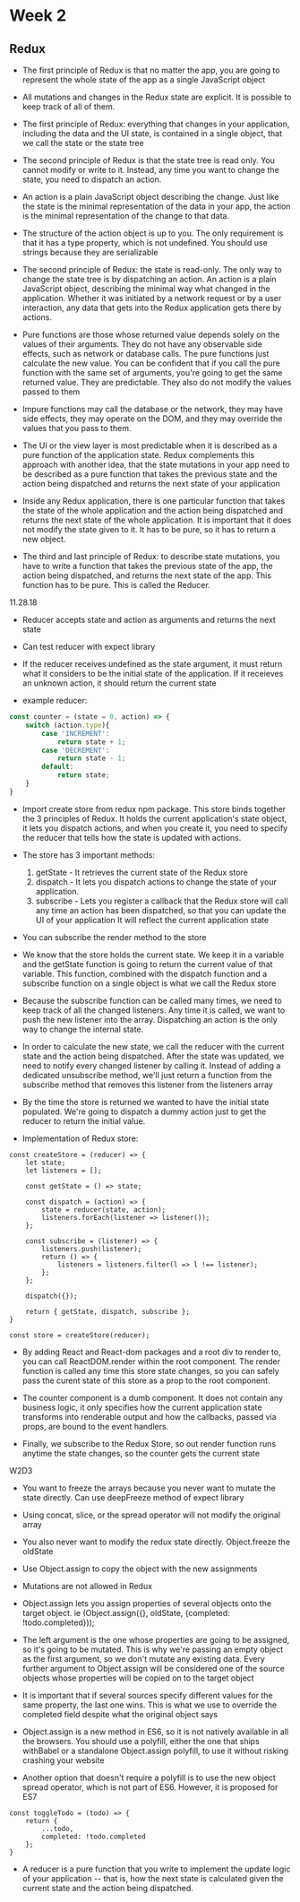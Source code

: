 # Week 2

## Redux

* The first principle of Redux is that no matter the app, you are going to represent the whole state of the app as a single JavaScript object

* All mutations and changes in the Redux state are explicit. It is possible to keep track of all of them. 

* The first principle of Redux: everything that changes in your application, including the data and the UI state, is contained in a single object, that we call the state or the state tree

* The second principle of Redux is that the state tree is read only. You cannot modify or write to it. Instead, any time you want to change the state, you need to dispatch an action.

* An action is a plain JavaScript object describing the change. Just like the state is the minimal representation of the data in your app, the action is the minimal representation of the change to that data.

* The structure of the action object is up to you. The only requirement is that it has a type property, which is not undefined. You should use strings because they are serializable

* The second principle of Redux: the state is read-only. The only way to change the state tree is by dispatching an action. An action is a plain JavaScript object, describing the minimal way what changed in the application. Whether it was initiated by a network request or by a user interaction, any data that gets into the Redux application gets there by actions.

* Pure functions are those whose returned value depends solely on the values of their arguments. They do not have any observable side effects, such as network or database calls. The pure functions just calculate the new value. You can be confident that if you call the pure function with the same set of arguments, you're going to get the same returned value. They are predictable. They also do not modify the values passed to them

* Impure functions may call the database or the network, they may have side effects, they may operate on the DOM, and they may override the values that you pass to them.

* The UI or the view layer is most predictable when it is described as a pure function of the application state. Redux complements this approach with another idea, that the state mutations in your app need to be described as a pure function that takes the previous state and the action being dispatched and returns the next state of your application 

* Inside any Redux application, there is one particular function that takes the state of the whole application and the action being dispatched and returns the next state of the whole application. It is important that it does not modify the state given to it. It has to be pure, so it has to return a new object.

* The third and last principle of Redux: to describe state mutations, you have to write a function that takes the previous state of the app, the action being dispatched, and returns the next state of the app. This function has to be pure. This is called the Reducer.

11.28.18

* Reducer accepts state and action as arguments and returns the next state

* Can test reducer with expect library

* If the reducer receives undefined as the state argument, it must return what it considers to be the initial state of the application. If it receieves an unknown action, it should return the current state

* example reducer: 
```js
const counter = (state = 0, action) => {
    switch (action.type){
        case 'INCREMENT':
            return state + 1;
        case 'DECREMENT':
            return state - 1;
        default:
            return state;
    }
}
```

* Import create store from redux npm package. This store binds together the 3 principles of Redux. It holds the current application's state object, it lets you dispatch actions, and when you create it, you need to specify the reducer that tells how the state is updated with actions.

* The store has 3 important methods:
    1. getState - It retrieves the current state of the Redux store
    2. dispatch - It lets you dispatch actions to change the state of your application.
    3. subscribe - Lets you register a callback that the Redux store will call any time an action has been dispatched, so that you can update the UI of your application It will reflect the current application state

* You can subscribe the render method to the store

* We know that the store holds the current state. We keep it in a variable and the getState function is going to return the current value of that variable. This function, combined with the dispatch function and a subscribe function on a single object is what we call the Redux store

* Because the subscribe function can be called many times, we need to keep track of all the changed listeners. Any time it is called, we want to push the new listener into the array. Dispatching an action is the only way to change the internal state.

* In order to calculate the new state, we call the reducer with the current state and the action being dispatched. After the state was updated, we need to notify every changed listener by calling it. Instead of adding a dedicated unsubscribe method, we'll just return a function from the subscribe method that removes this listener from the listeners array

* By the time the store is returned we wanted to have the initial state populated. We're going to dispatch a dummy action just to get the reducer to return the initial value. 

* Implementation of Redux store:
```JS
const createStore = (reducer) => {
    let state;
    let listeners = [];

    const getState = () => state;

    const dispatch = (action) => {
        state = reducer(state, action);
        listeners.forEach(listener => listener());
    };

    const subscribe = (listener) => {
        listeners.push(listener);
        return () => {
            listeners = listeners.filter(l => l !== listener);
        };
    };

    dispatch({});

    return { getState, dispatch, subscribe };
}

const store = createStore(reducer);

```

* By adding React and React-dom packages and a root div to render to, you can call ReactDOM.render within the root component. The render function is called any time this store state changes, so you can safely pass the curent state of this store as a prop to the root component.

* The counter component is a dumb component. It does not contain any business logic, it only specifies how the current application state transforms into renderable output and how the callbacks, passed via props, are bound to the event handlers.

* Finally, we subscribe to the Redux Store, so out render function runs anytime the state changes, so the counter gets the current state

W2D3

* You want to freeze the arrays because you never want to mutate the state directly. Can use deepFreeze method of expect library

* Using concat, slice, or the spread operator will not modify the original array

* You also never want to modify the redux state directly. Object.freeze the oldState

* Use Object.assign to copy the object with the new assignments

* Mutations are not allowed in Redux 

* Object.assign lets you assign properties of several objects onto the target object. ie (Object.assign({}, oldState, {completed: !todo.completed}));

* The left argument is the one whose properties are going to be assigned, so it's going to be mutated. This is why we're passing an empty object as the first argument, so we don't mutate any existing data. Every further argument to Object.assign will be considered one of the source objects whose properties will be copied on to the target object

* It is important that if several sources specify different values for the same property, the last one wins. This is what we use to override the completed field despite what the original object says

* Object.assign is a new method in ES6, so it is not natively available in all the browsers. You should use a polyfill, either the one that ships withBabel or a standalone Object.assign polyfill, to use it without risking crashing your website

* Another option that doesn't require a polyfill is to use the new object spread operator, which is not part of ES6. However, it is proposed for ES7

```JS
const toggleTodo = (todo) => {
    return {
        ...todo,
        completed: !todo.completed
    };
}
```

* A reducer is a pure function that you write to implement the update logic of your application -- that is, how the next state is calculated given the current state and the action being dispatched.


